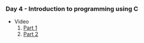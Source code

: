 ### Day 4 - Introduction to programming using C

* Video
  1. [Part 1](https://itihub.sharepoint.com/sites/SD43_SWAPD/Shared%20Documents/General/Recordings/New%20channel%20meeting-20221019_090506-Meeting%20Recording.mp4?web=1)
  2. [Part 2](https://itihub.sharepoint.com/sites/SD43_SWAPD/Shared%20Documents/General/Recordings/Meeting%20in%20_General_-20221019_104310-Meeting%20Recording.mp4?web=1)
